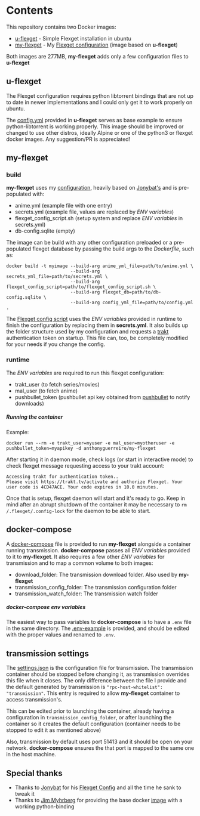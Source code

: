 # Contents
This repository contains two Docker images:
- [u-flexget](https://hub.docker.com/r/anthonyguerreiro/u-flexget/)  - Simple Flexget installation in ubuntu
- [my-flexget](https://hub.docker.com/r/anthonyguerreiro/my-flexget/) - My [Flexget configuration](https://github.com/AnthonyGuerreiro/flexget_config) (image based on **u-flexget**)

Both images are 277MB, **my-flexget** adds only a few configuration files to **u-flexget**

## u-flexget
The Flexget configuration requires python libtorrent bindings that are not up to date in newer implementations and I could only get it to work properly on ubuntu.

The [config.yml](u-flexget/config.yml) provided in **u-flexget** serves as base example to ensure python-libtorrent is working properly. This image should be improved or changed to use other distros, ideally Alpine or one of the python3 or flexget docker images. Any suggestion/PR is appreciated!

## my-flexget

### build
**my-flexget** uses my [configuration](https://github.com/AnthonyGuerreiro/flexget_config), heavily based on [Jonybat's](https://github.com/Jonybat/flexget_config) and is pre-populated with:
- anime.yml (example file with one entry)
- secrets.yml (example file, values are replaced by *ENV variables*)
- flexget_config_script.sh (setup system and replace *ENV variables* in secrets.yml)
- db-config.sqlite (empty)

The image can be build with any other configuration preloaded or a pre-populated flexget database by passing the build args to the *Dockerfile*, such as:

```
docker build -t myimage --build-arg anime_yml_file=path/to/anime.yml \
                        --build-arg secrets_yml_file=path/to/secrets.yml \
                        --build-arg flexget_config_script=path/to/flexget_config_script.sh \
                        --build-arg flexget_db=path/to/db-config.sqlite \
                        --build-arg config_yml_file=path/to/config.yml .
```

The [Flexget config script](my-flexget/init/flexget_config_script.sh) uses the *ENV variables* provided in runtime to finish the configuration by replacing them in **secrets.yml**. It also builds up the folder structure used by my configuration and requests a [trakt](https://trakt.tv/) authentication token on startup. This file can, too, be completely modified for your needs if you change the config.

### runtime
The *ENV variables* are required to run this flexget configuration:
- trakt_user (to fetch series/movies)
- mal_user (to fetch anime)
- pushbullet_token (pushbullet api key obtained from [pushbullet](https://www.pushbullet.com/#settings/account) to notify downloads)

##### Running the container
Example:

`docker run --rm -e trakt_user=myuser -e mal_user=myotheruser -e pushbullet_token=myapikey -d anthonyguerreiro/my-flexget`

After starting it in daemon mode, check logs (or start in interactive mode) to check flexget message requesting access to your trakt account:
```
Accessing trakt for authentication token..
Please visit https://trakt.tv/activate and authorize Flexget. Your user code is 4CD47ACE. Your code expires in 10.0 minutes.
```

Once that is setup, flexget daemon will start and it's ready to go.
Keep in mind after an abrupt shutdown of the container it may be necessary to `rm /.flexget/.config-lock` for the daemon to be able to start.



## docker-compose
A [docker-compose](my-flexget/docker-compose.yml) file is provided to run **my-flexget** alongside a container running transmission. **docker-compose** passes all *ENV variables* provided to it to **my-flexget**. It also requires a few other *ENV variables* for transmission and to map a common volume to both images:
- download_folder: The transmission download folder. Also used by **my-flexget**
- transmission_config_folder: The transmission configuration folder
- transmission_watch_folder: The transmission watch folder

##### docker-compose env variables
The easiest way to pass variables to **docker-compose** is to have a `.env` file in the same directory.
The [.env-example](myflexget/.env-example) is provided, and should be edited with the proper values and renamed to `.env`.

## transmission settings
The [settings.json](my-flexget/settings.json) is the configuration file for transmission. The transmission container should be stopped before changing it, as transmission overrides this file when it closes. The only difference between the file I provide and the default generated by transmission is `"rpc-host-whitelist": "transmission"`. This entry is required to allow **my-flexget** container to access transmission's.

This can be edited prior to launching the container, already having a configuration in `transmission_config_folder`, or after launching the container so it creates the default configuration (container needs to be stopped to edit it as mentioned above)

Also, transmission by default uses port 51413 and it should be open on your network.
**docker-compose** ensures the that port is mapped to the same one in the host machine.

## Special thanks
- Thanks to [Jonybat](https://github.com/Jonybat) for his [Flexget Config](https://github.com/Jonybat/flexget_config) and all the time he sank to tweak it
- Thanks to [Jim Myhrberg](https://github.com/jimeh) for providing the base docker [image](https://github.com/jimeh/docker-flexget) with a working python-binding